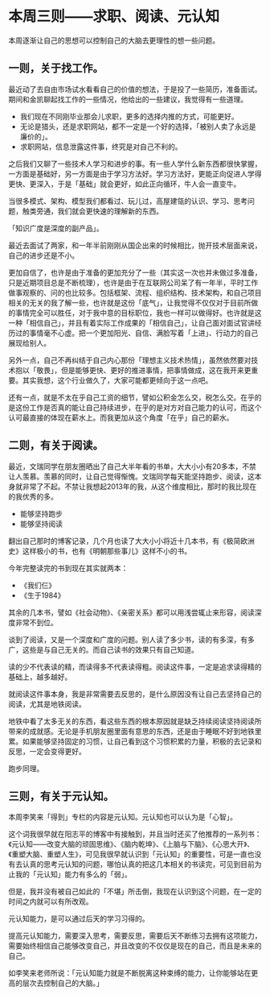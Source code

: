 本周三则——求职、阅读、元认知
===
本周逐渐让自己的思想可以控制自己的大脑去更理性的想一些问题。

一则，关于找工作。
---

最近动了去自由市场试水看看自己的价值的想法，于是投了一些简历，准备面试。期间和金凯聊起找工作的一些情况，他给出的一些建议，我觉得有一些道理。

- 我们现在不同刚毕业那会儿求职，更多的选择内推的方式，可能更好。
- 无论是猎头，还是求职网站，都不一定是一个好的选择，「被别人卖了永远是廉价的」。
- 求职网站，信息泄露这件事，终究是对自己不利的。

之后我们又聊了一些技术人学习和进步的事。有一些人学什么新东西都很快掌握，一方面是基础好，另一方面是由于学习方法好。学习方法好，更能正向促进人学得更快、更深入，于是「基础」就会更好，如此正向循环，牛人会一直变牛。

当很多模式、架构、模型我们都看过、玩儿过，高屋建瓴的认识、学习、思考问题，触类旁通，我们就会更快速的理解新的东西。

「知识广度是深度的副产品」。

最近去面试了两家，和一年半前刚刚从国企出来的时候相比，抛开技术层面来说，自己的进步还是不小。

更加自信了，也许是由于准备的更加充分了一些（其实这一次也并未做过多准备，只是近期项目总是不断梳理），也许是由于在互联网公司呆了有一年半，平时工作做事观察的、问的也比较多。包括框架、流程、组织结构、技术架构，和自己项目相关的无关的我了解一些，也许就是这份「底气」，让我觉得不仅仅对于目前所做的事情完全可以胜任，对于我中意的目标职位，我也一样可以做得好。也许就是这一种「相信自己」，并且有着实际工作成果的「相信自己」，让自己面对面试官讲经历过的事情毫不心虚。把一个更加阳光、自信、满脸写着「上进」、行动力的自己展现给别人。

另外一点，自己不再纠结于自己内心那份「理想主义技术热情」，虽然依然要对技术抱以「敬畏」，但是能够更快、更好的推进事情，把事情做成，这在我开来更重要。其实我想，这个行业做久了，大家可能都更倾向于这一点吧。

还有一点，就是不太在乎自己工资的细节，譬如公积金怎么交，税怎么交。在乎的是这份工作是否真的能让自己持续进步，在乎的是对方对自己能力的认可，而这个认可最直接的体现在薪水上。而我更加从这个角度「在乎」自己的薪水。

二则，有关于阅读。
---

最近，文瑞同学在朋友圈晒出了自己大半年看的书单，大大小小有20多本，不禁让人羡慕。羡慕的同时，让自己觉得惭愧。文瑞同学每天能坚持跑步、阅读，这本身就非常了不起。不禁让我想起2013年的我，从这个维度相比，那时的我比现在的我优秀的多。

- 能够坚持跑步
- 能够坚持阅读

翻出自己那时的博客记录，几个月也读了大大小小将近十几本书，有《极简欧洲史》这样极小的书，也有《明朝那些事儿》这样不小的书。

今年完整读完的书到现在其实就两本：

- 《我们仨》
- 《生于1984》

其余的几本书，譬如《社会动物》、《亲密关系》都可以用浅尝辄止来形容，阅读深度非常不到位。

谈到了阅读，又是一个深度和广度的问题。别人读了多少书，读的有多深，有多广，这些是与自己无关的。而自己读书的效果只有自己知道。

读的少不代表读的精，而读得多不代表读得粗。阅读这件事，一定是追求读得精的基础上，越多越好。

就阅读这件事本身，我是非常需要去反思的，是什么原因没有让自己去坚持自己的阅读，尤其是地铁阅读。

地铁中看了太多无关的东西，看这些东西的根本原因就是缺乏持续阅读坚持阅读所带来的成就感。无论是手机朋友圈里面有意思的东西，还是由于睡眠不好到地铁里累。如果能够坚持固定的习惯，让自己看到这个习惯积累的力量，积极的去记录和反思，一定会变得更好。

跑步同理。

三则，有关于元认知。
---

本周李笑来「得到」专栏的内容是元认知。元认知也可以认为是「心智」。

这个词我很早就在阳志平的博客中有接触到，并且当时还买了他推荐的一系列书：《元认知——改变大脑的顽固思维》、《脑内乾坤》、《上脑与下脑》、《心思大开》、《重塑大脑、重塑人生》，可见我很早就认识到「元认知」的重要性，可是一直也没有去认真的思考元认知的问题，哪怕认真的把这几本相关的书读完，可见到目前为止我的「元认知」能力有多么的「弱」。

但是，我并没有被自己如此的「不堪」所击倒，我现在认识到这个问题，在一定的时间之内就可以有所改观。

元认知能力，是可以通过后天的学习习得的。

提高元认知能力，需要深入思考，需要反思，需要后天不断练习去拥有这项能力，需要始终相信自己能够改变自己，并且改变的不仅仅是现在的自己，而且是未来的自己。

如李笑来老师所说：「元认知能力就是不断脱离这种束缚的能力，让你能够站在更高的层次去控制自己的大脑。」


